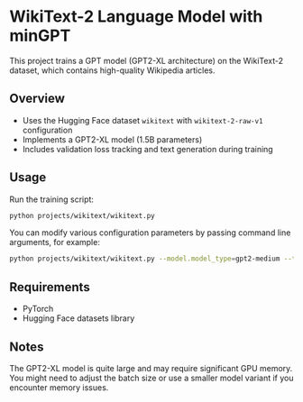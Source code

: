# WikiText-2 Language Model with minGPT

This project trains a GPT model (GPT2-XL architecture) on the WikiText-2 dataset, which contains high-quality Wikipedia articles.

## Overview

- Uses the Hugging Face dataset `wikitext` with `wikitext-2-raw-v1` configuration
- Implements a GPT2-XL model (1.5B parameters)
- Includes validation loss tracking and text generation during training

## Usage

Run the training script:

```bash
python projects/wikitext/wikitext.py
```

You can modify various configuration parameters by passing command line arguments, for example:

```bash
python projects/wikitext/wikitext.py --model.model_type=gpt2-medium --trainer.batch_size=16 --trainer.learning_rate=5e-5
```

## Requirements

- PyTorch
- Hugging Face datasets library

## Notes

The GPT2-XL model is quite large and may require significant GPU memory. You might need to adjust the batch size or use a smaller model variant if you encounter memory issues.
